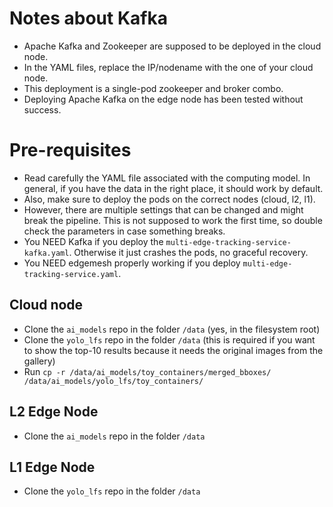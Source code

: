 # Notes about Kafka

- Apache Kafka and Zookeeper are supposed to be deployed in the cloud node.
- In the YAML files, replace the IP/nodename with the one of your cloud node.
- This deployment is a single-pod zookeeper and broker combo.
- Deploying Apache Kafka on the edge node has been tested without success.

# Pre-requisites

- Read carefully the YAML file associated with the computing model. In general, if you have the data in the right place, it should work by default.
- Also, make sure to deploy the pods on the correct nodes (cloud, l2, l1).
- However, there are multiple settings that can be changed and might break the pipeline. This is not supposed to work the first time, so double check the parameters in case something breaks.
- You NEED Kafka if you deploy the `multi-edge-tracking-service-kafka.yaml`. Otherwise it just crashes the pods, no graceful recovery.
- You NEED edgemesh properly working if you deploy `multi-edge-tracking-service.yaml`.

## Cloud node

- Clone the `ai_models` repo in the folder `/data` (yes, in the filesystem root)
- Clone the `yolo_lfs` repo in the folder `/data` (this is required if you want to show the top-10 results because it needs the original images from the gallery)
- Run `cp -r /data/ai_models/toy_containers/merged_bboxes/ /data/ai_models/yolo_lfs/toy_containers/`

## L2 Edge Node

- Clone the `ai_models` repo in the folder `/data`

## L1 Edge Node

- Clone the `yolo_lfs` repo in the folder `/data`
 
